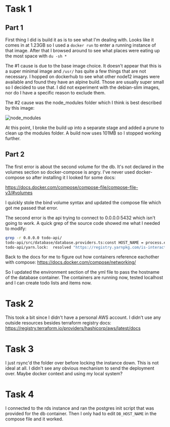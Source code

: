 # Task 1

## Part 1
First thing I did is build it as is to see what I'm dealing with. Looks like it
comes in at 1.23GB so I used a `docker run` to enter a running instance of that
image. After that I browsed around to see what places were eating up the most
space with `du -sh *`

The #1 cause is due to the base image choice. It doesn't appear that this is a
super minimal image and `/usr/` has quite a few things that are not necessary.
I hopped on dockerhub to see what other node12 images were available and found
they have an alpine build. Those are usually super small so I decided to use
that. I did not experiment with the debian-slim images, nor do I have a specific
reason to exclude them.

The #2 cause was the node_modules folder which I think is best described by
this image:

![node_modules](https://camo.githubusercontent.com/98d81a9061d57563e0dfcf8a447e9142c97547e618719b9a4a7f9202fa911d12/68747470733a2f2f7062732e7477696d672e636f6d2f6d656469612f444549565f3158577341416c5932392e6a7067)

At this point, I broke the build up into a separate stage and added a prune to
clean up the modules folder. A build now uses 101MB so I stopped working further.

## Part 2
The first error is about the second volume for the db. It's not declared in the
volumes section so docker-compose is angry. I've never used docker-compose so
after installing it I looked for some docs:

https://docs.docker.com/compose/compose-file/compose-file-v3/#volumes

I quickly stole the bind volume syntax and updated the compose file which got me
passed that error.

The second error is the api trying to connect to 0.0.0.0:5432 which isn't going
to work. A quick grep of the source code showed me what I needed to modify:
```bash
grep -r 0.0.0.0 todo-api/
todo-api/src/database/database.providers.ts:const HOST_NAME = process.env.DB_HOST_NAME || '0.0.0.0';
todo-api/yarn.lock:  resolved "https://registry.yarnpkg.com/is-interactive/-/is-interactive-1.0.0.tgz#cea6e6ae5c870a7b0a0004070b7b587e0252912e"
```
Back to the docs for me to figure out how containers reference eachother with
compose:
https://docs.docker.com/compose/networking/

So I updated the environment section of the yml file to pass the hostname of the
database container. The containers are running now, tested localhost and I can
create todo lists and items now.

# Task 2
This took a bit since I didn't have a personal AWS account. I didn't use any
outside resources besides terraform registry docs:
https://registry.terraform.io/providers/hashicorp/aws/latest/docs

# Task 3
I just rsync'd the folder over before locking the instance down. This is not
ideal at all. I didn't see any obvious mechanism to send the deployment over.
Maybe docker context and using my local system?

# Task 4
I connected to the rds instance and ran the postgres init script that was
provided for the db container. Then I only had to edit `DB_HOST_NAME` in the
compose file and it worked.
